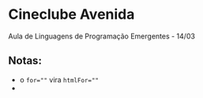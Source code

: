 # Cineclube Avenida
Aula de Linguagens de Programação Emergentes - 14/03

## Notas:

- o ``for=""`` vira ``htmlFor=""``
- 
